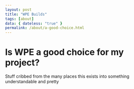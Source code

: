 ```yaml
---
layout: post
title: "WPE Builds"
tags: [about]
data: { dateless: "true" }
permalink: /about/a-good-choice.html
---
```


# Is WPE a good choice for my project?


Stuff cribbed from the many places this exists into something understandable and pretty